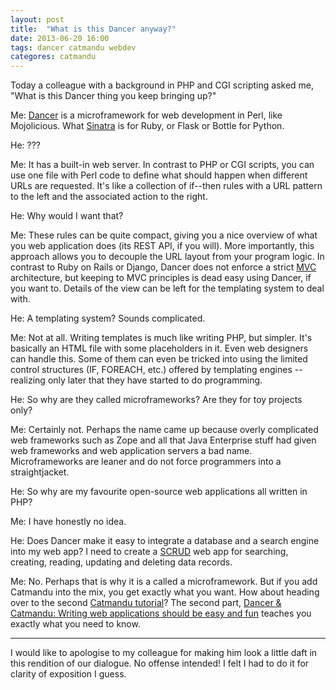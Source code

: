```yaml
---
layout: post
title:  "What is this Dancer anyway?"
date: 2013-06-20 16:00
tags: dancer catmandu webdev
categores: catmandu
---
```


Today a colleague with a background in PHP and CGI scripting asked me,
"What is this Dancer thing you keep bringing up?"

Me: [Dancer](http://www.perldancer.org/) is a microframework for web
development in Perl, like Mojolicious. What
[Sinatra](http://en.wikipedia.org/wiki/Sinatra_%28software%29) is for Ruby, or
Flask or Bottle for Python.

He: ???

Me: It has a built-in web server. In contrast to PHP or CGI scripts,
you can use one file with Perl code to define what should happen when
different URLs are requested. It's like a collection of if--then rules
with a URL pattern to the left and the associated action to the right.

He: Why would I want that?

Me: These rules can be quite compact, giving you a nice overview of
what you web application does (its REST API, if you will). More
importantly, this approach allows you to decouple the URL layout from
your program logic. In contrast to Ruby on Rails or Django, Dancer does not
enforce a strict
[MVC](https://en.wikipedia.org/wiki/Model%E2%80%93view%E2%80%93controller)
architecture, but keeping to MVC principles is dead easy using Dancer, if you
want to. Details of the view can be left for the templating system to deal
with.

He: A templating system? Sounds complicated.

Me: Not at all. Writing templates is much like writing PHP, but
simpler. It's basically an HTML file with some placeholders in
it. Even web designers can handle this. Some of them can even be
tricked into using the limited control structures (IF, FOREACH, etc.)
offered by templating engines -- realizing only later that they have
started to do programming.

He: So why are they called microframeworks? Are they for toy projects only?

Me: Certainly not. Perhaps the name came up because overly complicated
web frameworks such as Zope and all that Java Enterprise stuff had
given web frameworks and web application servers a bad name. Microframeworks
are leaner and do not force programmers into a straightjacket.

He: So why are my favourite open-source web applications all written
in PHP?

Me: I have honestly no idea.

He: Does Dancer make it easy to integrate a database and a search engine into
my web app? I need to create a
[SCRUD](https://en.wikipedia.org/wiki/Create,_read,_update_and_delete) web app
for searching, creating, reading, updating and deleting data records.

Me: No. Perhaps that is why it is a called a microframework. But if you add
Catmandu into the mix, you get exactly what you want. How about heading over to
the second [Catmandu tutorial](/tutorial)? The second part, [Dancer & Catmandu:
Writing web applications should be easy and fun](/tutorial/dancer.html) teaches
you exactly what you need to know.


-----

I would like to apologise to my colleague for making him look a
little daft in this rendition of our dialogue. No offense intended! I
felt I had to do it for clarity of exposition I guess.
